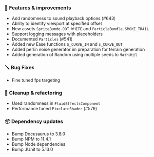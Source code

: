 ### 🚀 Features & improvements

- Add randomness to sound playback options (#643)
- Ability to identify viewport at specified offset
- New assets `SpriteBunde.DOT_WHITE` and `ParticleBundle.SMOKE_TRAIL`
- Support logging messages with placeholders
- Documented `Particles` (#541)
- Added new Ease functions `S_CURVE_IN` and `S_CURVE_OUT`
- Added perlin noise generator im preparation for terrain generation
- Added generation of Random using multiple seeds to `MathUtil`

### 🪛 Bug Fixes

- Fine tuned fps targeting 

### 🧽 Cleanup & refactoring

- Used randomness in `FluidEffectsComponent`
- Performance tuned `PixelateShader` (#579)

### 📦 Dependency updates

- Bump Docusaurus to 3.8.0
- Bump NPM to 11.4.1
- Bump Node dependencies
- Bump JUnit to 5.13.0